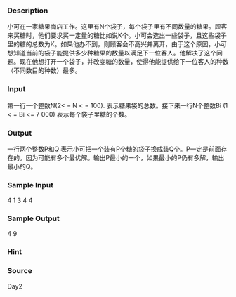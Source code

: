 
### Description
小可在一家糖果商店工作。这里有N个袋子，每个袋子里有不同数量的糖果。顾客来买糖时，他们要求买一定量的糖比如说K个。小可会选出一些袋子，且这些袋子里的糖的总数为K。如果他办不到，则顾客会不高兴并离开，由于这个原因，小可想知道当前的袋子能提供多少种糖果的数量以满足下一位客人。他解决了这个问题。现在他想打开一个袋子，并改变糖的数量，使得他能提供给下一位客人的种数（不同数目的种数）最多。

### Input

第一行一个整数N(2< = N < = 100). 表示糖果袋的总数。接下来一行N个整数Bi (1 < = Bi <= 7 000) 表示每个袋子里糖的个数。


### Output
一行两个整数P和Q 表示小可把一个装有P个糖的袋子换成装Q个。P一定是前面存在的。因为可能有多个最优解。输出P最小的一个，如果最小的P仍有多解，输出最小的Q。


### Sample Input
4
1 3 4 4


### Sample Output
4 9

### Hint

### Source
Day2